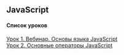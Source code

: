 ## JavaScript

#### Список уроков

[Урок 1. Вебинар. Основы языка JavaScript](https://github.com/Dr0nx/js/tree/lesson_1/lesson_1/) <br>
[Урок 2. Основные операторы JavaScript](https://github.com/Dr0nx/js/tree/lesson_2/lesson_2/) <br>
